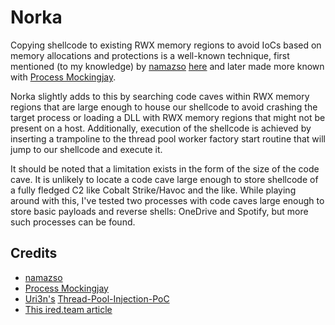 # Norka
Copying shellcode to existing RWX memory regions to avoid IoCs based on memory allocations and protections is a well-known technique, first mentioned (to my knowledge) by [namazso](https://twitter.com/namazso) [here](https://www.unknowncheats.me/forum/anti-cheat-bypass/286274-internal-detection-vectors-bypass.html) and later made more known with [Process Mockingjay](https://www.securityjoes.com/post/process-mockingjay-echoing-rwx-in-userland-to-achieve-code-execution).

Norka slightly adds to this by searching code caves within RWX memory regions that are large enough to house our shellcode to avoid crashing the target process or loading a DLL with RWX memory regions that might not be present on a host. Additionally, execution of the shellcode is achieved by inserting a trampoline to the thread pool worker factory start routine that will jump to our shellcode and execute it.

It should be noted that a limitation exists in the form of the size of the code cave. It is unlikely to locate a code cave large enough to store shellcode of a fully fledged C2 like Cobalt Strike/Havoc and the like. While playing around with this, I've tested two processes with code caves large enough to store basic payloads and reverse shells: OneDrive and Spotify, but more such processes can be found.
## Credits
- [namazso](https://twitter.com/namazso)
- [Process Mockingjay](https://www.securityjoes.com/post/process-mockingjay-echoing-rwx-in-userland-to-achieve-code-execution)
- [Uri3n's](https://github.com/Uri3n) [Thread-Pool-Injection-PoC](https://github.com/Uri3n/Thread-Pool-Injection-PoC)
- [This ired.team article](https://www.ired.team/offensive-security/defense-evasion/finding-all-rwx-protected-memory-regions)
